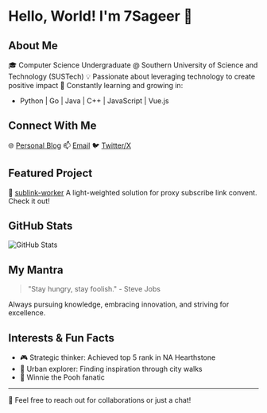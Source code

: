 # Hello, World! I'm 7Sageer 👋

## About Me
🎓 Computer Science Undergraduate @ Southern University of Science and Technology (SUSTech)
💡 Passionate about leveraging technology to create positive impact
🌱 Constantly learning and growing in:
   - Python | Go | Java | C++ | JavaScript | Vue.js

## Connect With Me
🌐 [Personal Blog](https://blog.qhr.asia)
📫 [Email](mailto:7sageer@djwcb.cn)
🐦 [Twitter/X](https://x.com/sag77r)

## Featured Project
🚀 [sublink-worker](https://github.com/7Sageer/sublink-worker)
   A light-weighted solution for proxy subscribe link convent. Check it out!

## GitHub Stats
![GitHub Stats](https://github-readme-stats.vercel.app/api?username=7Sageer&show_icons=true&theme=tokyonight)

## My Mantra
> "Stay hungry, stay foolish." - Steve Jobs

Always pursuing knowledge, embracing innovation, and striving for excellence.

## Interests & Fun Facts
- 🎮 Strategic thinker: Achieved top 5 rank in NA Hearthstone
- 🌆 Urban explorer: Finding inspiration through city walks
- 🐻 Winnie the Pooh fanatic

---

💬 Feel free to reach out for collaborations or just a chat!

